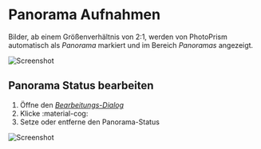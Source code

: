 # Panorama Aufnahmen #
Bilder, ab einem Größenverhältnis von 2:1, werden von PhotoPrism automatisch als *Panorama* markiert und im Bereich
*Panoramas* angezeigt.

![Screenshot](img/panorama-1.png)

## Panorama Status bearbeiten ##

1. Öffne den [*Bearbeitungs-Dialog*](edit.md)
2. Klicke :material-cog:
3. Setze oder entferne den Panorama-Status

![Screenshot](img/panorama-2.png)